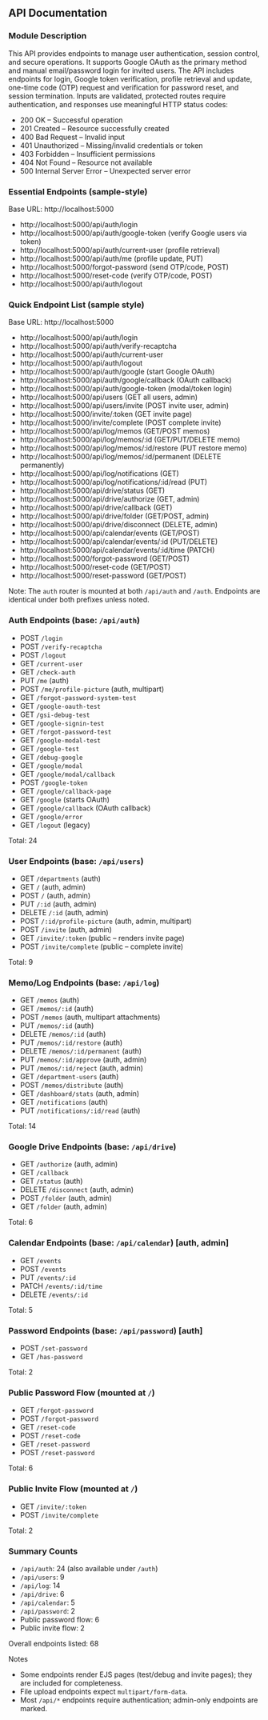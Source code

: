 ## API Documentation

### Module Description

This API provides endpoints to manage user authentication, session control, and secure operations. It supports Google OAuth as the primary method and manual email/password login for invited users. The API includes endpoints for login, Google token verification, profile retrieval and update, one-time code (OTP) request and verification for password reset, and session termination. Inputs are validated, protected routes require authentication, and responses use meaningful HTTP status codes:

- 200 OK – Successful operation
- 201 Created – Resource successfully created
- 400 Bad Request – Invalid input
- 401 Unauthorized – Missing/invalid credentials or token
- 403 Forbidden – Insufficient permissions
- 404 Not Found – Resource not available
- 500 Internal Server Error – Unexpected server error

### Essential Endpoints (sample-style)

Base URL: http://localhost:5000

- http://localhost:5000/api/auth/login
- http://localhost:5000/api/auth/google-token (verify Google users via token)
- http://localhost:5000/api/auth/current-user (profile retrieval)
- http://localhost:5000/api/auth/me (profile update, PUT)
- http://localhost:5000/forgot-password (send OTP/code, POST)
- http://localhost:5000/reset-code (verify OTP/code, POST)
- http://localhost:5000/api/auth/logout

### Quick Endpoint List (sample style)

Base URL: http://localhost:5000

- http://localhost:5000/api/auth/login
- http://localhost:5000/api/auth/verify-recaptcha
- http://localhost:5000/api/auth/current-user
- http://localhost:5000/api/auth/logout
- http://localhost:5000/api/auth/google (start Google OAuth)
- http://localhost:5000/api/auth/google/callback (OAuth callback)
- http://localhost:5000/api/auth/google-token (modal/token login)
- http://localhost:5000/api/users (GET all users, admin)
- http://localhost:5000/api/users/invite (POST invite user, admin)
- http://localhost:5000/invite/:token (GET invite page)
- http://localhost:5000/invite/complete (POST complete invite)
- http://localhost:5000/api/log/memos (GET/POST memos)
- http://localhost:5000/api/log/memos/:id (GET/PUT/DELETE memo)
- http://localhost:5000/api/log/memos/:id/restore (PUT restore memo)
- http://localhost:5000/api/log/memos/:id/permanent (DELETE permanently)
- http://localhost:5000/api/log/notifications (GET)
- http://localhost:5000/api/log/notifications/:id/read (PUT)
- http://localhost:5000/api/drive/status (GET)
- http://localhost:5000/api/drive/authorize (GET, admin)
- http://localhost:5000/api/drive/callback (GET)
- http://localhost:5000/api/drive/folder (GET/POST, admin)
- http://localhost:5000/api/drive/disconnect (DELETE, admin)
- http://localhost:5000/api/calendar/events (GET/POST)
- http://localhost:5000/api/calendar/events/:id (PUT/DELETE)
- http://localhost:5000/api/calendar/events/:id/time (PATCH)
- http://localhost:5000/forgot-password (GET/POST)
- http://localhost:5000/reset-code (GET/POST)
- http://localhost:5000/reset-password (GET/POST)

Note: The `auth` router is mounted at both `/api/auth` and `/auth`. Endpoints are identical under both prefixes unless noted.

### Auth Endpoints (base: `/api/auth`)

- POST `/login`
- POST `/verify-recaptcha`
- POST `/logout`
- GET `/current-user`
- GET `/check-auth`
- PUT `/me` (auth)
- POST `/me/profile-picture` (auth, multipart)
- GET `/forgot-password-system-test`
- GET `/google-oauth-test`
- GET `/gsi-debug-test`
- GET `/google-signin-test`
- GET `/forgot-password-test`
- GET `/google-modal-test`
- GET `/google-test`
- GET `/debug-google`
- GET `/google/modal`
- GET `/google/modal/callback`
- POST `/google-token`
- GET `/google/callback-page`
- GET `/google` (starts OAuth)
- GET `/google/callback` (OAuth callback)
- GET `/google/error`
- GET `/logout` (legacy)

Total: 24

### User Endpoints (base: `/api/users`)

- GET `/departments` (auth)
- GET `/` (auth, admin)
- POST `/` (auth, admin)
- PUT `/:id` (auth, admin)
- DELETE `/:id` (auth, admin)
- POST `/:id/profile-picture` (auth, admin, multipart)
- POST `/invite` (auth, admin)
- GET `/invite/:token` (public – renders invite page)
- POST `/invite/complete` (public – complete invite)

Total: 9

### Memo/Log Endpoints (base: `/api/log`)

- GET `/memos` (auth)
- GET `/memos/:id` (auth)
- POST `/memos` (auth, multipart attachments)
- PUT `/memos/:id` (auth)
- DELETE `/memos/:id` (auth)
- PUT `/memos/:id/restore` (auth)
- DELETE `/memos/:id/permanent` (auth)
- PUT `/memos/:id/approve` (auth, admin)
- PUT `/memos/:id/reject` (auth, admin)
- GET `/department-users` (auth)
- POST `/memos/distribute` (auth)
- GET `/dashboard/stats` (auth, admin)
- GET `/notifications` (auth)
- PUT `/notifications/:id/read` (auth)

Total: 14

### Google Drive Endpoints (base: `/api/drive`)

- GET `/authorize` (auth, admin)
- GET `/callback`
- GET `/status` (auth)
- DELETE `/disconnect` (auth, admin)
- POST `/folder` (auth, admin)
- GET `/folder` (auth, admin)

Total: 6

### Calendar Endpoints (base: `/api/calendar`) [auth, admin]

- GET `/events`
- POST `/events`
- PUT `/events/:id`
- PATCH `/events/:id/time`
- DELETE `/events/:id`

Total: 5

### Password Endpoints (base: `/api/password`) [auth]

- POST `/set-password`
- GET `/has-password`

Total: 2

### Public Password Flow (mounted at `/`)

- GET `/forgot-password`
- POST `/forgot-password`
- GET `/reset-code`
- POST `/reset-code`
- GET `/reset-password`
- POST `/reset-password`

Total: 6

### Public Invite Flow (mounted at `/`)

- GET `/invite/:token`
- POST `/invite/complete`

Total: 2

### Summary Counts

- `/api/auth`: 24 (also available under `/auth`)
- `/api/users`: 9
- `/api/log`: 14
- `/api/drive`: 6
- `/api/calendar`: 5
- `/api/password`: 2
- Public password flow: 6
- Public invite flow: 2

Overall endpoints listed: 68

Notes

- Some endpoints render EJS pages (test/debug and invite pages); they are included for completeness.
- File upload endpoints expect `multipart/form-data`.
- Most `/api/*` endpoints require authentication; admin-only endpoints are marked.
